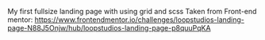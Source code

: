My first fullsize landing page with using grid and scss
Taken from Front-end mentor: https://www.frontendmentor.io/challenges/loopstudios-landing-page-N88J5Onjw/hub/loopstudios-landing-page-p8quuPqKA
